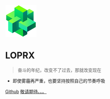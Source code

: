 <img src="/assets/image/favicon-180.webp" width="100px"/>

# LOPRX <small></small>

> 奋斗的年纪，改变不了过去，那就改变现在

- 即使雾霾再严重，也要坚持按照自己的节奏呼吸


[Github](https://github.com/loprx)
[敬请期待。。。](/)